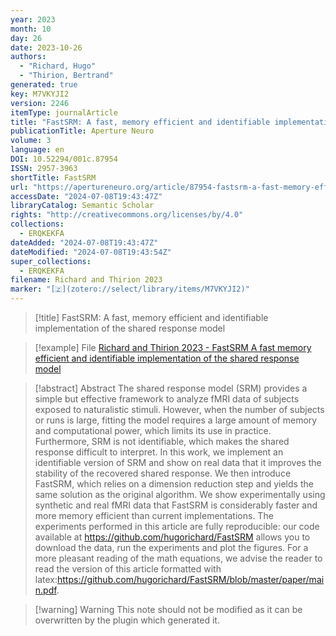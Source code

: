 ```yaml
---
year: 2023
month: 10
day: 26
date: 2023-10-26
authors:
  - "Richard, Hugo"
  - "Thirion, Bertrand"
generated: true
key: M7VKYJI2
version: 2246
itemType: journalArticle
title: "FastSRM: A fast, memory efficient and identifiable implementation of the shared response model"
publicationTitle: Aperture Neuro
volume: 3
language: en
DOI: 10.52294/001c.87954
ISSN: 2957-3963
shortTitle: FastSRM
url: "https://apertureneuro.org/article/87954-fastsrm-a-fast-memory-efficient-and-identifiable-implementation-of-the-shared-response-model"
accessDate: "2024-07-08T19:43:47Z"
libraryCatalog: Semantic Scholar
rights: "http://creativecommons.org/licenses/by/4.0"
collections:
  - ERQKEKFA
dateAdded: "2024-07-08T19:43:47Z"
dateModified: "2024-07-08T19:43:54Z"
super_collections:
  - ERQKEKFA
filename: Richard and Thirion 2023
marker: "[🇿](zotero://select/library/items/M7VKYJI2)"
---
```


> [!title] FastSRM: A fast, memory efficient and identifiable implementation of the shared response model

> [!example] File
> [Richard and Thirion 2023 - FastSRM A fast memory efficient and identifiable implementation of the shared response model](/Papers/PDFs/Richard%20and%20Thirion%202023%20-%20FastSRM%20A%20fast%20memory%20efficient%20and%20identifiable%20implementation%20of%20the%20shared%20response%20model.pdf)

> [!abstract] Abstract
> The shared response model (SRM) provides a simple but effective framework to analyze fMRI data of subjects exposed to naturalistic stimuli. However, when the number of subjects or runs is large, fitting the model requires a large amount of memory and computational power, which limits its use in practice. Furthermore, SRM is not identifiable, which makes the shared response difficult to interpret. In this work, we implement an identifiable version of SRM and show on real data that it improves the stability of the recovered shared response. We then introduce FastSRM, which relies on a dimension reduction step and yields the same solution as the original algorithm. We show experimentally using synthetic and real fMRI data that FastSRM is considerably faster and more memory efficient than current implementations. The experiments performed in this article are fully reproducible: our code available at https://github.com/hugorichard/FastSRM allows you to download the data, run the experiments and plot the figures. For a more pleasant reading of the math equations, we advise the reader to read the version of this article formatted with latex:https://github.com/hugorichard/FastSRM/blob/master/paper/main.pdf.

>[!warning] Warning
> This note should not be modified as it can be overwritten by the plugin which generated it.

